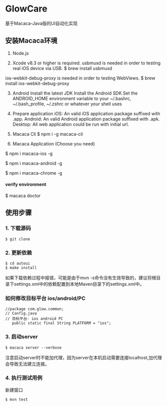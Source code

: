 # GlowCare

基于Macaca-Java版的UI自动化实现



## 安装Macaca环境

1. Node.js

2. Xcode v8.3 or higher is required.
  usbmuxd is needed in order to testing real iOS device via USB.
  $ brew install usbmuxd

  ios-webkit-debug-proxy is needed in order to testing WebViews.
  $ brew install ios-webkit-debug-proxy

3. Android
  Install the latest JDK
  Install the Android SDK
  Set the ANDROID_HOME environment variable to your ~/.bashrc, ~/.bash_profile, ~/.zshrc or whatever your shell uses

4. Prepare application
  iOS: An valid iOS application package suffixed with .app.
  Android: An valid Android application package suffixed with .apk.
  Desktop: All web application could be run with initial url.

5. Macaca Cli
  $ npm i -g macaca-cli

6. Macaca Application (Choose you need)

  $ npm i macaca-ios -g

  $ npm i macaca-android -g

  $ npm i macaca-chrome -g

#### verify environment
$ macaca doctor



## 使用步骤

### 1. 下载源码

```
$ git clone 
```

### 2. 更新依赖

```
$ cd autoui
$ make install
```

如果下载依赖过程中报错，可能是由于mvn -s命令没有生效导致的，建议将根目录下settings.xml中的依赖配置到本地Maven目录下的settings.xml中。

### 如何修改目标平台 ios/android/PC

```
//package com.glow.common;
// Config.java
// 目标平台- ios android PC
   public static final String PLATFORM = "ios"; 
```
### 3. 启动server

```
$ macaca server --verbose
```

注意启动server时不能加代理，因为server在本机启动需要连接localhost,加代理会导致无法建立连接。

### 4. 执行测试用例

新建窗口 
```
$ mvn test 
```




